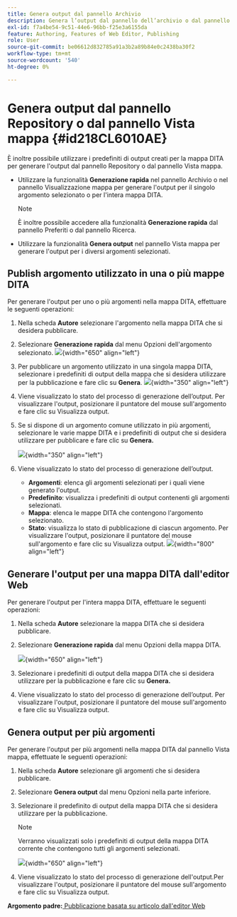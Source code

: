 ```yaml
---
title: Genera output dal pannello Archivio
description: Genera l’output dal pannello dell’archivio o dal pannello Vista mappa in AEM Guides. Scopri come pubblicare un argomento utilizzato in una o più mappe DITA o generare output per più argomenti.
exl-id: f7a4be54-9c51-44e6-96bb-f25e3a6155da
feature: Authoring, Features of Web Editor, Publishing
role: User
source-git-commit: be06612d832785a91a3b2a89b84e0c2438ba30f2
workflow-type: tm+mt
source-wordcount: '540'
ht-degree: 0%

---
```


# Genera output dal pannello Repository o dal pannello Vista mappa {#id218CL6010AE}

È inoltre possibile utilizzare i predefiniti di output creati per la mappa DITA per generare l&#39;output dal pannello Repository o dal pannello Vista mappa.

- Utilizzare la funzionalità **Generazione rapida** nel pannello Archivio o nel pannello Visualizzazione mappa per generare l&#39;output per il singolo argomento selezionato o per l&#39;intera mappa DITA.

  >[!NOTE]
  >
  > È inoltre possibile accedere alla funzionalità **Generazione rapida** dal pannello Preferiti o dal pannello Ricerca.

- Utilizzare la funzionalità **Genera output** nel pannello Vista mappa per generare l&#39;output per i diversi argomenti selezionati.

## Publish argomento utilizzato in una o più mappe DITA

Per generare l&#39;output per uno o più argomenti nella mappa DITA, effettuare le seguenti operazioni:

1. Nella scheda **Autore** selezionare l&#39;argomento nella mappa DITA che si desidera pubblicare.

1. Selezionare **Generazione rapida** dal menu Opzioni dell&#39;argomento selezionato.
   ![](images/select-topic-options-menu_cs.png){width="650" align="left"}

1. Per pubblicare un argomento utilizzato in una singola mappa DITA, selezionare i predefiniti di output della mappa che si desidera utilizzare per la pubblicazione e fare clic su **Genera**.
   ![](images/select-preset_cs.png){width="350" align="left"}

1. Viene visualizzato lo stato del processo di generazione dell’output. Per visualizzare l&#39;output, posizionare il puntatore del mouse sull&#39;argomento e fare clic su Visualizza output.

1. Se si dispone di un argomento comune utilizzato in più argomenti, selezionare le varie mappe DITA e i predefiniti di output che si desidera utilizzare per pubblicare e fare clic su **Genera.**

   ![](images/select-preset-multiple-maps_cs.png){width="350" align="left"}

1. Viene visualizzato lo stato del processo di generazione dell’output.

   - **Argomenti**: elenca gli argomenti selezionati per i quali viene generato l&#39;output.
   - **Predefinito**: visualizza i predefiniti di output contenenti gli argomenti selezionati.
   - **Mappa**: elenca le mappe DITA che contengono l&#39;argomento selezionato.
   - **Stato**: visualizza lo stato di pubblicazione di ciascun argomento.
Per visualizzare l&#39;output, posizionare il puntatore del mouse sull&#39;argomento e fare clic su Visualizza output.
     ![](images/output-multiple-maps_cs.png){width="800" align="left"}


## Generare l&#39;output per una mappa DITA dall&#39;editor Web

Per generare l&#39;output per l&#39;intera mappa DITA, effettuare le seguenti operazioni:

1. Nella scheda **Autore** selezionare la mappa DITA che si desidera pubblicare.

1. Selezionare **Generazione rapida** dal menu Opzioni della mappa DITA.

   ![](images/select-map-options-menu_cs.png){width="650" align="left"}

1. Selezionare i predefiniti di output della mappa DITA che si desidera utilizzare per la pubblicazione e fare clic su **Genera.**

1. Viene visualizzato lo stato del processo di generazione dell’output. Per visualizzare l&#39;output, posizionare il puntatore del mouse sull&#39;argomento e fare clic su Visualizza output.


## Genera output per più argomenti

Per generare l&#39;output per più argomenti nella mappa DITA dal pannello Vista mappa, effettuate le seguenti operazioni:

1. Nella scheda **Autore** selezionare gli argomenti che si desidera pubblicare.

1. Selezionare **Genera output** dal menu Opzioni nella parte inferiore.

1. Selezionare il predefinito di output della mappa DITA che si desidera utilizzare per la pubblicazione.

   >[!NOTE]
   >
   > Verranno visualizzati solo i predefiniti di output della mappa DITA corrente che contengono tutti gli argomenti selezionati.

   ![](images/generate-output-multiple-topics_cs.png){width="650" align="left"}

1. Viene visualizzato lo stato del processo di generazione dell&#39;output.Per visualizzare l&#39;output, posizionare il puntatore del mouse sull&#39;argomento e fare clic su Visualizza output.


**Argomento padre:**[ Pubblicazione basata su articolo dall&#39;editor Web](web-editor-article-publishing.md)
